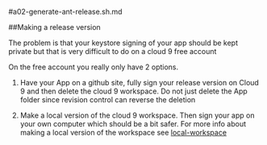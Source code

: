 #a02-generate-ant-release.sh.md



##Making a release version

The problem is that your keystore signing of your app should be kept private but that is very difficult to do on a cloud 9 free account

On the free account you really only have 2 options.
1. Have your App on a github site, fully sign your release version on Cloud 9 and then delete the cloud 9 workspace. Do not just delete the App folder since revision control can reverse the deletion


1. Make a local version of the cloud 9 workspace. Then sign your app on your own computer which should be a bit safer. For more info about making a local version of the workspace see [local-workspace](https://github.com/hpssjellis/online-android-sdk-cloud9-help/blob/master/version-1.0.0-android-sdk-help/other/local-workspace.md)



